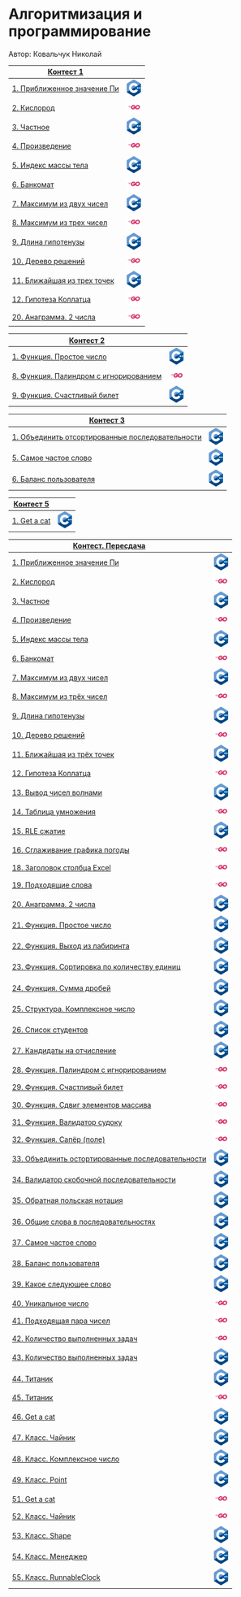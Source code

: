 # Алгоритмизация и программирование 

Автор: Ковальчук Николай 

|[Контест 1](https://contest.yandex.ru/contest/52142/problems/) ||
| --- | :-: |
| [1. Приближенное значение Пи](./contest_01/01/main.cpp) | ![](./img/cpp.png) |
| [2. Кислород](./contest_01/02/main.go) | ![](./img/go.png) |
| [3. Частное](./contest_01/03/main.cpp) | ![](./img/cpp.png) |
| [4. Произведение](./contest_01/04/main.go) | ![](./img/go.png) |
| [5. Индекс массы тела](./contest_01/05/main.cpp) | ![](./img/cpp.png) |
| [6. Банкомат](./contest_01/06/main.go) | ![](./img/go.png) |
| [7. Максимум из двух чисел](./contest_01/07/main.cpp) | ![](./img/cpp.png) |
| [8. Максимум из трех чисел](./contest_01/08/main.go) | ![](./img/go.png) |
| [9. Длина гипотенузы](./contest_01/09/main.cpp) | ![](./img/cpp.png) |
| [10. Дерево решений](./contest_01/10/main.go) | ![](./img/go.png) |
| [11. Ближайшая из трех точек](./contest_01/11/main.cpp) | ![](./img/cpp.png) |
| [12. Гипотеза Коллатца](./contest_01/12/main.go) | ![](./img/go.png) |
| [20. Анаграмма. 2 числа](./contest_01/20/main.go) | ![](./img/go.png) | 

|[Контест 2](https://contest.yandex.ru/contest/52676/problems/) |  |
| --- | :-: |
| [1. Функция. Простое число](./contest_02/01/main.cpp) | ![](./img/cpp.png) |
| [8. Функция. Палиндром с игнорированием](./contest_02/08/main.go) | ![](./img/go.png) |
| [9. Функция. Счастливый билет](./contest_02/09/main.cpp) | ![](./img/cpp.png) |

|[Контест 3](https://contest.yandex.ru/contest/53504/problems/) |  |
| --- | :-: |
| [1. Объединить отсортированные последовательности](./contest_03/01/main.cpp) | ![](./img/cpp.png) |
| [5. Самое частое слово](./contest_03/05/main.cpp) | ![](./img/cpp.png) |
| [6. Баланс пользователя](./contest_03/06/main.cpp) | ![](./img/cpp.png) |

|[Контест 5](https://contest.yandex.ru/contest/55465/problems/) |  |
| --- | :-: |
| [1. Get a cat](./contest_05/01/main.cpp) | ![](./img/cpp.png) |

|[Контест. Пересдача](https://contest.yandex.ru/contest/58804/problems/) |  |
| --- | :-: |
| [1. Приближенное значение Пи](./peresda4a/01/main.cpp) | ![](./img/cpp.png) |
| [2. Кислород](./peresda4a/02/main.go) | ![](./img/go.png) |
| [3. Частное](./peresda4a/03/main.cpp) | ![](./img/cpp.png) |
| [4. Произведение](./peresda4a/04/main.go) | ![](./img/go.png) |
| [5. Индекс массы тела](./peresda4a/05/main.cpp) | ![](./img/cpp.png) |
| [6. Банкомат](./peresda4a/06/main.go) | ![](./img/go.png) |
| [7. Максимум из двух чисел](./peresda4a/07/main.cpp) | ![](./img/cpp.png) |
| [8. Максимум из трёх чисел](./peresda4a/08/main.go) | ![](./img/go.png) |
| [9. Длина гипотенузы](./peresda4a/09/main.cpp) | ![](./img/cpp.png) |
| [10. Дерево решений](./peresda4a/10/main.go) | ![](./img/go.png) |
| [11. Ближайшая из трёх точек](./peresda4a/11/main.cpp) | ![](./img/cpp.png) |
| [12. Гипотеза Коллатца](./peresda4a/12/main.go) | ![](./img/go.png) |
| [13. Вывод чисел волнами](./peresda4a/13/main.cpp) | ![](./img/cpp.png) |
| [14. Таблица умножения](./peresda4a/14/main.go) | ![](./img/go.png) |
| [15. RLE сжатие](./peresda4a/15/main.cpp) | ![](./img/cpp.png) |
| [16. Сглаживание графика погоды](./peresda4a/16/main.go) | ![](./img/go.png) |
| [18. Заголовок столбца Excel](./peresda4a/18/main.go) | ![](./img/go.png) |
| [19. Подходящие слова](./peresda4a/19/main.go) | ![](./img/go.png) |
| [20. Анаграмма. 2 числа](./peresda4a/20/main.cpp) | ![](./img/cpp.png) |
| [21. Функция. Простое число](./peresda4a/21/main.cpp) | ![](./img/cpp.png) |
| [22. Функция. Выход из лабиринта](./peresda4a/22/main.cpp) | ![](./img/cpp.png) |
| [23. Функция. Сортировка по количеству единиц](./peresda4a/23/main.cpp) | ![](./img/cpp.png) |
| [24. Функция. Сумма дробей](./peresda4a/24/main.cpp) | ![](./img/cpp.png) |
| [25. Структура. Комплексное число](./peresda4a/25/main.cpp) | ![](./img/cpp.png) |
| [26. Список студентов](./peresda4a/26/main.cpp) | ![](./img/cpp.png) |
| [27. Кандидаты на отчисление](./peresda4a/27/main.cpp) | ![](./img/cpp.png) |
| [28. Функция. Палиндром с игнорированием](./peresda4a/28/main.go) | ![](./img/go.png) |
| [29. Функция. Счастливый билет](./peresda4a/29/main.go) | ![](./img/go.png) |
| [30. Функция. Сдвиг элементов массива](./peresda4a/30/main.go) | ![](./img/go.png) |
| [31. Функция. Валидатор судоку](./peresda4a/31/main.go) | ![](./img/go.png) |
| [32. Функция. Сапёр (поле)](./peresda4a/32/main.go) | ![](./img/go.png) |
| [33. Объединить остортированные последовательности](./peresda4a/33/main.cpp) | ![](./img/cpp.png) |
| [34. Валидатор скобочной последовательности](./peresda4a/34/main.cpp) | ![](./img/cpp.png) |
| [35. Обратная польская нотация](./peresda4a/35/main.cpp) | ![](./img/cpp.png) |
| [36. Общие слова в последовательностях](./peresda4a/36/main.cpp) | ![](./img/cpp.png) |
| [37. Самое частое слово](./peresda4a/37/main.cpp) | ![](./img/cpp.png) |
| [38. Баланс пользователя](./peresda4a/38/main.cpp) | ![](./img/cpp.png) |
| [39. Какое следующее слово](./peresda4a/39/main.cpp) | ![](./img/cpp.png) |
| [40. Уникальное число](./peresda4a/40/main.go) | ![](./img/go.png) |
| [41. Подходящая пара чисел](./peresda4a/41/main.go) | ![](./img/go.png) |
| [42. Количество выполненных задач](./peresda4a/42/main.go) | ![](./img/go.png) |
| [43. Количество выполненных задач](./peresda4a/43/main.cpp) | ![](./img/cpp.png) |
| [44. Титаник](./peresda4a/44/main.cpp) | ![](./img/cpp.png) |
| [45. Титаник](./peresda4a/45/main.go) | ![](./img/go.png) |
| [46. Get a cat](./peresda4a/46/main.cpp) | ![](./img/cpp.png) |
| [47. Класс. Чайник](./peresda4a/47/main.cpp) | ![](./img/cpp.png) |
| [48. Класс. Комплексное число](./peresda4a/48/main.cpp) | ![](./img/cpp.png) |
| [49. Класс. Point](./peresda4a/49/main.cpp) | ![](./img/cpp.png) |
| [51. Get a cat](./peresda4a/51/main.go) | ![](./img/go.png) |
| [52. Класс. Чайник](./peresda4a/52/main.go) | ![](./img/go.png) |
| [53. Класс. Shape](./peresda4a/53/main.cpp) | ![](./img/cpp.png) |
| [54. Класс. Менеджер](./peresda4a/54/main.cpp) | ![](./img/cpp.png) |
| [55. Класс. RunnableClock](./peresda4a/55/main.cpp) | ![](./img/cpp.png) |

